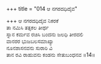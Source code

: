 +++
title = "014 ಆ ನಗರದಧಿದೈವ"

+++
ಆ ನಗರದಧಿದೈವ ನಿಕರಕೆ  
ತಾ ನಮಿಸಿ ತತ್ಸಕಲ ತೀರ್ಥ  
ಸ್ನಾನ ಕರ್ಮವ ರಚಿಸಿ ಬಂದನು ಜಲಧಿ ತೀರದಲಿ    
ವಾನರರ ಭುಜಬಲಸಮಾಖ್ಯಾ  
ನೂನಶಾಸನವನು ಸುರಾರಿ ವಿ  
ತಾನ ರವಿ ರಾಹುವನು ಕಂಡನು ಸೇತುಬಂಧನವ    ॥14॥
